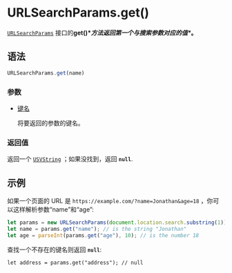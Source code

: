 # URLSearchParams.get()

[`URLSearchParams`](https://developer.mozilla.org/zh-CN/docs/Web/API/URLSearchParams) 接口的**get()\**方法返回第一个与搜索参数对应的值\**。**

## 语法

```js
URLSearchParams.get(name)
```

### 参数

-   [键名](https://developer.mozilla.org/zh-CN/docs/Web/API/URLSearchParams/get#键名)

    将要返回的参数的键名。

### 返回值

返回一个 [`USVString`](https://developer.mozilla.org/zh-CN/docs/Web/JavaScript/Reference/Global_Objects/String) ；如果没找到，返回 **`null`**.

## 示例

如果一个页面的 URL 是 `https://example.com/?name=Jonathan&age=18` ，你可以这样解析参数“name”和“age”:

```js
let params = new URLSearchParams(document.location.search.substring(1));
let name = params.get("name"); // is the string "Jonathan"
let age = parseInt(params.get("age"), 10); // is the number 18
```

查找一个不存在的键名则返回 **`null`**:

```
let address = params.get("address"); // null
```